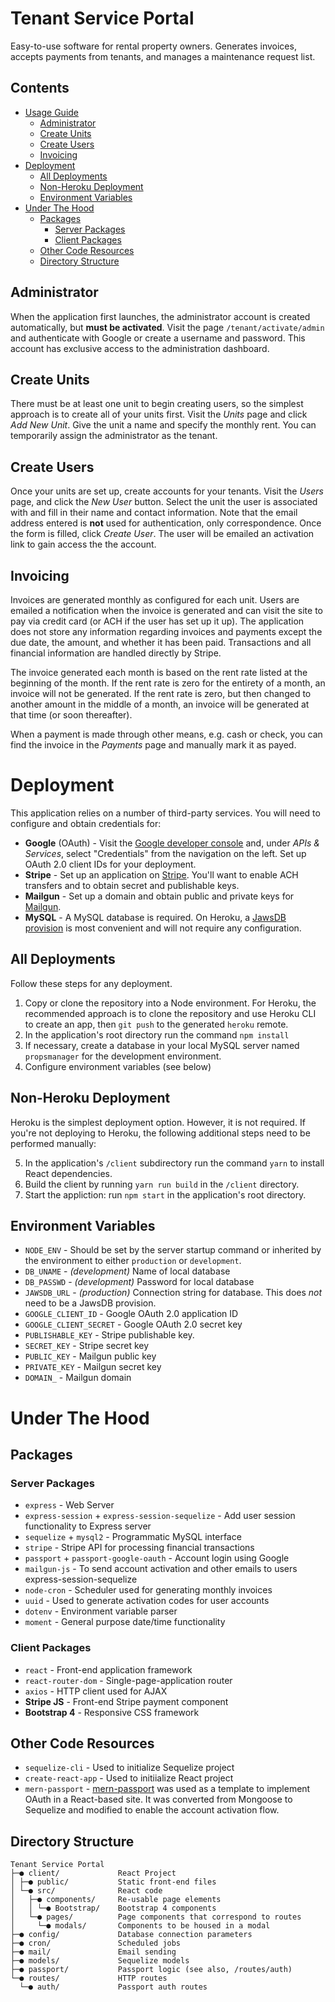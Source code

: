 # Tenant Service Portal

Easy-to-use software for rental property owners. Generates invoices, accepts payments from tenants, and manages a maintenance request list.

## **Contents**

- [Usage Guide](#tenant-service-portal)
  * [Administrator](#administrator)
  * [Create Units](#create-units)
  * [Create Users](#create-users)
  * [Invoicing](#invoicing)
- [Deployment](#deployment)
  * [All Deployments](#all-deployments)
  * [Non-Heroku Deployment](#non-heroku-deployment)
  * [Environment Variables](#environment-variables)
- [Under The Hood](#under-the-hood)
  * [Packages](#packages)
    + [Server Packages](#server-packages)
    + [Client Packages](#client-packages)
  * [Other Code Resources](#other-code-resources)
  * [Directory Structure](#directory-structure)
## Administrator
When the application first launches, the administrator account is created automatically, but **must be activated**. Visit the page `/tenant/activate/admin` and authenticate with Google or create a username and password. This account has exclusive access to the administration dashboard.

## Create Units
There must be at least one unit to begin creating users, so the simplest approach is to create all of your units first. Visit the *Units* page and click *Add New Unit*. Give the unit a name and specify the monthly rent. You can temporarily assign the administrator as the tenant.

## Create Users
Once your units are set up, create accounts for your tenants. Visit the *Users* page, and click the *New User* button. Select the unit the user is associated with and fill in their name and contact information. Note that the email address entered is **not** used for authentication, only correspondence. Once the form is filled, click *Create User*. The user will be emailed an activation link to gain access the the account.

## Invoicing
Invoices are generated monthly as configured for each unit. Users are emailed a notification when the invoice is generated and can visit the site to pay via credit card (or ACH if the user has set up it up). The application does not store any information regarding invoices and payments except the due date, the amount, and whether it has been paid. Transactions and all financial information are handled directly by Stripe.

The invoice generated each month is based on the rent rate listed at the beginning of the month. If the rent rate is zero for the entirety of a month, an invoice will not be generated. If the rent rate is zero, but then changed to another amount in the middle of a month, an invoice will be generated at that time (or soon thereafter).

When a payment is made through other means, e.g. cash or check, you can find the invoice in the *Payments* page and manually mark it as payed.

# Deployment

This application relies on a number of third-party services. You will need to configure and obtain credentials for:

* **Google** (OAuth) - Visit the [Google developer console](https://console.cloud.google.com) and, under *APIs & Services*, select "Credentials" from the navigation on the left. Set up OAuth 2.0 client IDs for your deployment.
* **Stripe** - Set up an application on [Stripe](https://stripe.com/). You'll want to enable ACH transfers and to obtain secret and publishable keys.
* **Mailgun** - Set up a domain and obtain public and private keys for [Mailgun](https://www.mailgun.com/).
* **MySQL** - A MySQL database is required. On Heroku, a [JawsDB provision](https://elements.heroku.com/addons/jawsdb) is most convenient and will not require any configuration.

## All Deployments
Follow these steps for any deployment.

1. Copy or clone the repository into a Node environment. For Heroku, the recommended approach is to clone the repository and use Heroku CLI to create an app, then `git push` to the generated `heroku` remote.
2. In the application's root directory run the command `npm install`
3. If necessary, create a database in your local MySQL server named `propsmanager` for the development environment.
4. Configure environment variables (see below)


## Non-Heroku Deployment
Heroku is the simplest deployment option. However, it is not required. If you're not deploying to Heroku, the following additional steps need to be performed manually:

5. In the application's `/client` subdirectory run the command `yarn` to install React dependencies.
6. Build the client by running `yarn run build` in the `/client` directory.
7. Start the appliction: run `npm start` in the application's root directory.


## Environment Variables

* `NODE_ENV` - Should be set by the server startup command or inherited by the environment to either `production` or `development`.
* `DB_UNAME` - *(development)* Name of local database
* `DB_PASSWD` - *(development)* Password for local database
* `JAWSDB_URL` - *(production)* Connection string for database. This does *not* need to be a JawsDB provision.
* `GOOGLE_CLIENT_ID` - Google OAuth 2.0 application ID
* `GOOGLE_CLIENT_SECRET` - Google OAuth 2.0 secret key
* `PUBLISHABLE_KEY` - Stripe publishable key.
* `SECRET_KEY` - Stripe secret key
* `PUBLIC_KEY` - Mailgun public key
* `PRIVATE_KEY` - Mailgun secret key
* `DOMAIN_` - Mailgun domain

# Under The Hood

## Packages
### Server Packages
* `express` - Web Server
* `express-session` + `express-session-sequelize` - Add user session functionality to Express server
* `sequelize` + `mysql2` - Programmatic MySQL interface
* `stripe` - Stripe API for processing financial transactions
* `passport` + `passport-google-oauth` - Account login using Google
* `mailgun-js` - To send account activation and other emails to users
express-session-sequelize
* `node-cron` - Scheduler used for generating monthly invoices
* `uuid` - Used to generate activation codes for user accounts
* `dotenv` - Environment variable parser
* `moment` - General purpose date/time functionality

### Client Packages
* `react` - Front-end application framework
* `react-router-dom` - Single-page-application router
* `axios` - HTTP client used for AJAX
* **Stripe JS** - Front-end Stripe payment component
* **Bootstrap 4** - Responsive CSS framework

## Other Code Resources
* `sequelize-cli` - Used to initialize Sequelize project
* `create-react-app` - Used to initiialize React project
* `mern-passport` - [mern-passport](https://github.com/thechutrain/mern-passport) was used as a template to implement OAuth in a React-based site. It was converted from Mongoose to Sequelize and modified to enable the account activation flow.

## Directory Structure

```
Tenant Service Portal
├─● client/             React Project
│ ├─● public/           Static front-end files
│ └─● src/              React code
│   ├─● components/     Re-usable page elements
│   │ └─● Bootstrap/    Bootstrap 4 components
│   └─● pages/          Page components that correspond to routes
│     └─● modals/       Components to be housed in a modal
├─● config/             Database connection parameters
├─● cron/               Scheduled jobs
├─● mail/               Email sending
├─● models/             Sequelize models
├─● passport/           Passport logic (see also, /routes/auth)
└─● routes/             HTTP routes
  └─● auth/             Passport auth routes
```                     